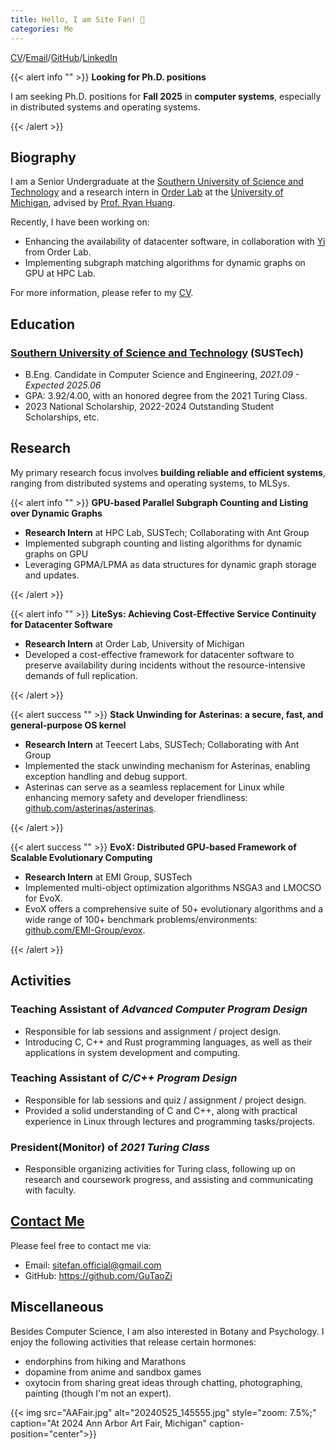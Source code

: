 ```yaml
---
title: Hello, I am Site Fan! 👋
categories: Me
---
```


[CV](./CV_Site_Fan.pdf)/[Email](mailto:sitefan.official@gmail.com)/[GitHub](https://github.com/GuTaoZi)/[LinkedIn](https://www.linkedin.com/in/site-fan-322802294/)

{{< alert info "" >}}
<strong>Looking for Ph.D. positions</strong><p>I am seeking Ph.D. positions for <strong>Fall 2025</strong> in <strong>computer systems</strong>, especially in distributed systems and operating systems.</p>
{{< /alert >}}

## Biography

I am a Senior Undergraduate at the [Southern University of Science and Technology](sustech.edu.cn) and a research intern in [Order Lab](https://orderlab.io/) at the [University of Michigan](https://umich.edu/), advised by [Prof. Ryan Huang](https://web.eecs.umich.edu/~ryanph/). 

Recently, I have been working on: 

- Enhancing the availability of datacenter software, in collaboration with [Yi](https://chenyi.world/) from Order Lab.
- Implementing subgraph matching algorithms for dynamic graphs on GPU at HPC Lab.

For more information, please refer to my [CV](./CV_Site_Fan.pdf).

## Education

### [Southern University of Science and Technology](https://sustech.edu.cn/en/) (SUSTech)

- B.Eng. Candidate in Computer Science and Engineering, *2021.09 - Expected 2025.06*
- GPA: 3.92/4.00, with an honored degree from the 2021 Turing Class.
- 2023 National Scholarship, 2022-2024 Outstanding Student Scholarships, etc.

## Research

My primary research focus involves **building reliable and efficient systems**, ranging from distributed systems and operating systems, to MLSys.

{{< alert info "" >}}
<strong>GPU-based Parallel Subgraph Counting and Listing over Dynamic Graphs</strong><ul><li><b>Research Intern</b> at HPC Lab, SUSTech; Collaborating with Ant Group</li><li>Implemented subgraph counting and listing algorithms for dynamic graphs on GPU</li><li>Leveraging GPMA/LPMA as data structures for dynamic graph storage and updates.</li></ul>
{{< /alert >}}

{{< alert info "" >}}
<strong>LiteSys: Achieving Cost-Effective Service Continuity for Datacenter Software</strong><ul><li><b>Research Intern</b> at Order Lab, University of Michigan</li><li>Developed a cost-effective framework for datacenter software to preserve availability during incidents without the resource-intensive demands of full replication.</li></ul>
{{< /alert >}}

{{< alert success "" >}}
<strong>Stack Unwinding for Asterinas: a secure, fast, and general-purpose OS kernel</strong><ul><li><b>Research Intern</b> at Teecert Labs, SUSTech; Collaborating with Ant Group</li><li>Implemented the stack unwinding mechanism for Asterinas, enabling exception handling and debug support.</li><li>Asterinas can serve as a seamless replacement for Linux while enhancing memory safety and developer friendliness: <a href=https://github.com/asterinas/asterinas>github.com/asterinas/asterinas</a>.</li></ul>
{{< /alert >}}

{{< alert success "" >}}
<strong>EvoX: Distributed GPU-based Framework of Scalable Evolutionary Computing</strong><ul><li><b>Research Intern</b> at EMI Group, SUSTech</li><li>Implemented multi-object optimization algorithms NSGA3 and LMOCSO for EvoX.</li><li>EvoX offers a comprehensive suite of 50+ evolutionary algorithms and a wide range of 100+ benchmark problems/environments: <a href=https://github.com/EMI-Group/evox>github.com/EMI-Group/evox</a>.</li></ul>
{{< /alert >}}

## Activities

### Teaching Assistant of *Advanced Computer Program Design* 

- Responsible for lab sessions and assignment / project design.
- Introducing C, C++ and Rust programming languages, as well as their applications in system development and computing.

### Teaching Assistant of *C/C++ Program Design* 

- Responsible for lab sessions and quiz / assignment / project design.
- Provided a solid understanding of C and C++, along with practical experience in Linux through lectures and programming tasks/projects.

### President(Monitor) of *2021 Turing Class*

- Responsible organizing activities for Turing class, following up on research and coursework progress, and assisting and communicating with faculty.

## [Contact Me](./contact)

 Please feel free to contact me via:

- Email: [sitefan.official@gmail.com](mailto:sitefan.official@gmail.com)
- GitHub: https://github.com/GuTaoZi

## Miscellaneous

Besides Computer Science, I am also interested in Botany and Psychology. I enjoy the following activities that release certain hormones:

- endorphins from hiking and Marathons
- dopamine from anime and sandbox games
- oxytocin from sharing great ideas through chatting, photographing, painting (though I'm not an expert). 

{{< img src="AAFair.jpg" alt="20240525_145555.jpg" style="zoom: 7.5%;" caption="At 2024 Ann Arbor Art Fair, Michigan" caption-position="center">}}


